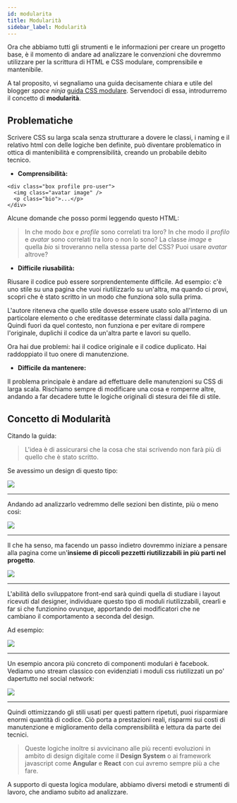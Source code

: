 ```yaml
---
id: modularita
title: Modularità
sidebar_label: Modularità
---
```


Ora che abbiamo tutti gli strumenti e le informazioni per creare un progetto base, è il momento di andare ad analizzare le convenzioni che dovremmo utilizzare per la scrittura di HTML e CSS modulare, comprensibile e mantenibile.

A tal proposito, vi segnaliamo una guida decisamente chiara e utile del blogger *space ninja* [guida CSS modulare](https://spaceninja.com/2018/09/17/what-is-modular-css/). Servendoci di essa, introdurremo il concetto di __modularità__.

## Problematiche

Scrivere CSS su larga scala senza strutturare a dovere le classi, i naming e il relativo html con delle logiche ben definite, può diventare problematico in ottica di mantenibilità e comprensibilità, creando un probabile debito tecnico.

* __Comprensibilità:__

```
<div class="box profile pro-user">
  <img class="avatar image" />
  <p class="bio">...</p>
</div>
```
Alcune domande che posso pormi leggendo questo HTML:

>In che modo _box_ e _profile_ sono correlati tra loro? In che modo il _profilo_ e _avatar_ sono correlati tra loro o non lo sono? La classe _image_ e quella _bio_ si troveranno nella stessa parte del CSS? Puoi usare _avatar_ altrove?

* __Difficile riusabilità:__

Riusare il codice può essere sorprendentemente difficile. Ad esempio: c'è uno stile su una pagina che vuoi riutilizzarlo su un'altra, ma quando ci provi, scopri che è stato scritto in un modo che funziona solo sulla prima. 

L'autore riteneva che quello stile dovesse essere usato solo all'interno di un particolare elemento o che ereditasse determinate classi dalla pagina. Quindi fuori da quel contesto, non funziona e per evitare di rompere l'originale, duplichi il codice da un'altra parte e lavori su quello.

Ora hai due problemi: hai il codice originale e il codice duplicato. Hai raddoppiato il tuo onere di manutenzione.

* __Difficile da mantenere:__

Il problema principale è andare ad effettuare delle manutenzioni su CSS di larga scala. Rischiamo sempre di modificare una cosa e romperne altre, andando a far decadere tutte le logiche originali di stesura dei file di stile.


## Concetto di Modularità

Citando la guida:

> L'idea è di assicurarsi che la cosa che stai scrivendo non farà più di quello che è stato scritto.

Se avessimo un design di questo tipo:

<img class="img" src="../assets/05a-image-01.gif" >

***

Andando ad analizzarlo vedremmo delle sezioni ben distinte, più o meno così:

<img class="img" src="../assets/05a-image-02.jpg" >

***

Il che ha senso, ma facendo un passo indietro dovremmo iniziare a pensare alla pagina come un'__insieme di piccoli pezzetti riutilizzabili in più parti nel progetto__.

<img class="img" src="../assets/05a-image-03.png" >

***

L'abilità dello sviluppatore front-end sarà quindi quella di studiare i layout ricevuti dal designer, individuare questo tipo di moduli riutilizzabili, crearli e far si che funzionino ovunque, apportando dei modificatori che ne cambiano il comportamento a seconda del design.

Ad esempio:

<img class="img" src="../assets/05a-image-04.jpg" >

***

Un esempio ancora più concreto di componenti modulari è facebook. Vediamo uno stream classico con evidenziati i moduli css riutilizzati un po' dapertutto nel social network:

<img class="img" src="../assets/05a-image-05.png" >

***

Quindi ottimizzando gli stili usati per questi pattern ripetuti, puoi risparmiare enormi quantità di codice. Ciò porta a prestazioni reali, risparmi sui costi di manutenzione e miglioramento della comprensibilità e lettura da parte dei tecnici.

>Queste logiche inoltre si avvicinano alle più recenti evoluzioni in ambito di design digitale come il __Design System__ o ai framework javascript come __Angular__ e __React__ con cui avremo sempre più a che fare.

A supporto di questa logica modulare, abbiamo diversi metodi e strumenti di lavoro, che andiamo subito ad analizzare.
